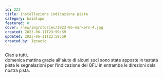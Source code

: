 ```yaml
---
id: 223
title: Installazione indicazione piste
category: baialupo
featured: 0
cover: /new/img/stories/2023-06-markers-4.jpg
created: 2023-06-11T23:59:59
updated: 2023-06-11T23:59:59
created_by: Ignazio
---
```


Ciao a tutti,<br/>
domenica mattina grazie all'aiuto di alcuni soci sono state apposte in testata pista le segnalazioni per l'indicazione del QFU in entrambe le direzioni dela nostra pista.

<div class="flex">
  <div class="w-full columns-1 sm:columns-2">
    <img class="mb-1 w-full rounded-sm" src="/new/img/stories/2023-06-markers-2.jpeg" alt=""/>
    <img class="mb-1 w-full rounded-sm" src="/new/img/stories/2023-06-markers-1.jpeg" alt=""/>
    <img class="mb-1 w-full rounded-sm" src="/new/img/stories/2023-06-markers-3.jpg" alt=""/>
    <img class="mb-1 w-full rounded-sm" src="/new/img/stories/2023-06-markers-4.jpg" alt=""/>
  </div>
</div>
